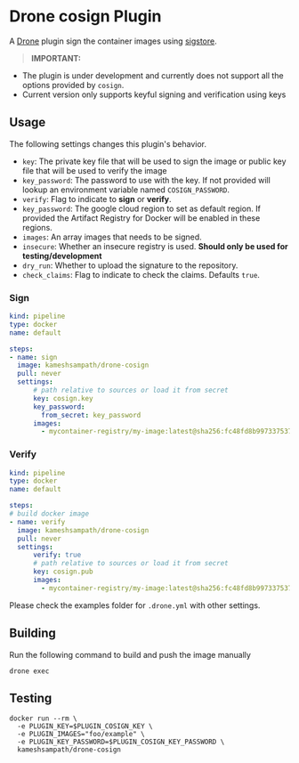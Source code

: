# Drone cosign Plugin

A [Drone](https://drone.io) plugin sign the container images using [sigstore](https://www.sigstore.dev/).

>**IMPORTANT:**

- The plugin is under development and currently does not support all the options provided by `cosign`.
- Current version only supports keyful signing and verification using keys

## Usage

The following settings changes this plugin's behavior.

- `key`: The private key file that will be used to sign the image or public key file that will be used to verify the image
- `key_password`: The password to use with the key. If not provided will lookup an environment variable named `COSIGN_PASSWORD`.
- `verify`: Flag to indicate to **sign** or **verify**.
- `key_password`: The google cloud region to set as default region. If provided the Artifact Registry for Docker will be enabled in these regions.
- `images`: An array images that needs to be signed.
- `insecure`: Whether an insecure registry is used. **Should only be used for testing/development**
- `dry_run`: Whether to upload the signature to the repository.
- `check_claims`: Flag to indicate to check the claims. Defaults `true`.

### Sign

```yaml
kind: pipeline
type: docker
name: default

steps:
- name: sign
  image: kameshsampath/drone-cosign
  pull: never
  settings:
      # path relative to sources or load it from secret
      key: cosign.key
      key_password: 
        from_secret: key_password
      images: 
        - mycontainer-registry/my-image:latest@sha256:fc48fd8b997337537ddd4cf954931bddbcf28467c326645d87f83b0e0d46f4f9
```

### Verify

```yaml
kind: pipeline
type: docker
name: default

steps:
# build docker image 
- name: verify
  image: kameshsampath/drone-cosign
  pull: never
  settings:
      verify: true
      # path relative to sources or load it from secret
      key: cosign.pub
      images: 
        - mycontainer-registry/my-image:latest@sha256:fc48fd8b997337537ddd4cf954931bddbcf28467c326645d87f83b0e0d46f4f9
```

Please check the examples folder for `.drone.yml` with other settings.

## Building

Run the following command to build and push the image manually

```text
drone exec
```

## Testing

```shell
docker run --rm \
  -e PLUGIN_KEY=$PLUGIN_COSIGN_KEY \
  -e PLUGIN_IMAGES="foo/example" \
  -e PLUGIN_KEY_PASSWORD=$PLUGIN_COSIGN_KEY_PASSWORD \
  kameshsampath/drone-cosign
```
